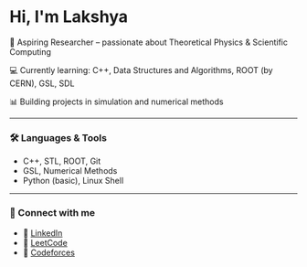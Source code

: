 # Hi, I'm Lakshya 

🔬 Aspiring Researcher – passionate about Theoretical Physics & Scientific Computing  

💻 Currently learning: C++, Data Structures and Algorithms, ROOT (by CERN), GSL, SDL 

📊 Building projects in simulation and numerical methods  

---

### 🛠 Languages & Tools
- C++, STL, ROOT, Git
- GSL, Numerical Methods
- Python (basic), Linux Shell

---

### 🔗 Connect with me
- 💼 [LinkedIn](https://www.linkedin.com/in/lakshya-vyas4)
- 📘 [LeetCode](https://leetcode.com/lakshy4)
- 📘 [Codeforces](https://codeforces.com/profile/lakshy4)

